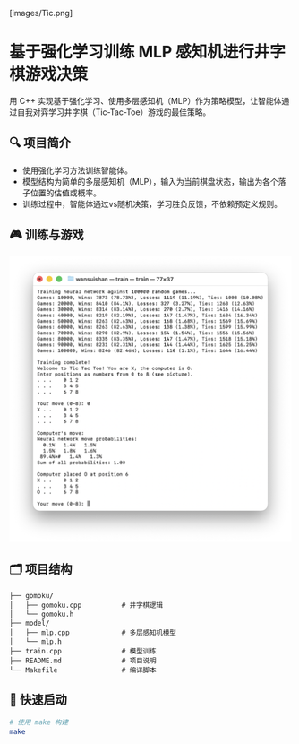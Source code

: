 [images/Tic.png]


# 基于强化学习训练 MLP 感知机进行井字棋游戏决策

用 C++ 实现基于强化学习、使用多层感知机（MLP）作为策略模型，让智能体通过自我对弈学习井字棋（Tic-Tac-Toe）游戏的最佳策略。

## 🔍 项目简介

- 使用强化学习方法训练智能体。
- 模型结构为简单的多层感知机（MLP），输入为当前棋盘状态，输出为各个落子位置的估值或概率。
- 训练过程中，智能体通过vs随机决策，学习胜负反馈，不依赖预定义规则。



## 🎮 训练与游戏

![游戏演示](images/game.png)


## 🗂️ 项目结构
```
├── gomoku/                   
│   ├── gomoku.cpp          # 井字棋逻辑
│   └── gomoku.h           
├── model/ 
│   ├── mlp.cpp             # 多层感知机模型
│   └── mlp.h 
├── train.cpp               # 模型训练
├── README.md               # 项目说明
└── Makefile                # 编译脚本
```




## 🚀 快速启动

```bash
# 使用 make 构建
make
```
